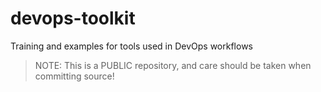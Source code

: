 # devops-toolkit

Training and examples for tools used in DevOps workflows

> NOTE: This is a PUBLIC repository, and care should be taken when committing source!
